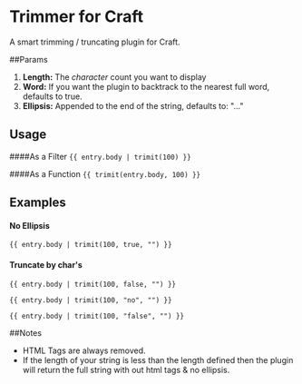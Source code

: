 # Trimmer for Craft

A smart trimming / truncating plugin for Craft.

##Params
1. **Length:** The _character_ count you want to display
2. **Word:** If you want the plugin to backtrack to the nearest full word, defaults to true.
3. **Ellipsis:** Appended to the end of the string, defaults to: "..."

## Usage

####As a Filter
`{{ entry.body | trimit(100) }}`

####As a Function
`{{ trimit(entry.body, 100) }}`

## Examples
#### No Ellipsis
`{{ entry.body | trimit(100, true, "") }}`

#### Truncate by char's
`{{ entry.body | trimit(100, false, "") }}`

`{{ entry.body | trimit(100, "no", "") }}`

`{{ entry.body | trimit(100, "false", "") }}`

##Notes
* HTML Tags are always removed.
* If the length of your string is less than the length defined then the plugin will return the full string with out html tags & no ellipsis.